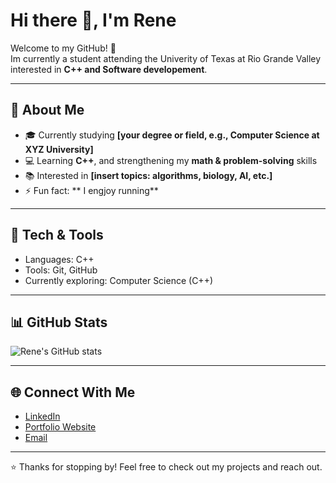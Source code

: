 # Hi there 👋, I'm Rene

Welcome to my GitHub! 🚀  
Im currently a student attending the Univerity of Texas at Rio Grande Valley interested in **C++ and Software developement**.  

---

## 🌱 About Me
- 🎓 Currently studying **[your degree or field, e.g., Computer Science at XYZ University]**
- 💻 Learning **C++**, and strengthening my **math & problem-solving** skills
- 📚 Interested in **[insert topics: algorithms, biology, AI, etc.]**
- ⚡ Fun fact: ** I engjoy running**

---

## 🔧 Tech & Tools
- Languages: C++
- Tools: Git, GitHub  
- Currently exploring: Computer Science (C++)

---

## 📊 GitHub Stats
![Rene's GitHub stats](https://github-readme-stats.vercel.app/api?username=YOUR_USERNAME&show_icons=true&theme=radical)

---

## 🌐 Connect With Me
- [LinkedIn](https://www.linkedin.com/in/YOUR-LINK)  
- [Portfolio Website](https://YOUR-WEBSITE.com)  
- [Email](mailto:YOUR-EMAIL@gmail.com)

---

⭐️ Thanks for stopping by! Feel free to check out my projects and reach out.  
